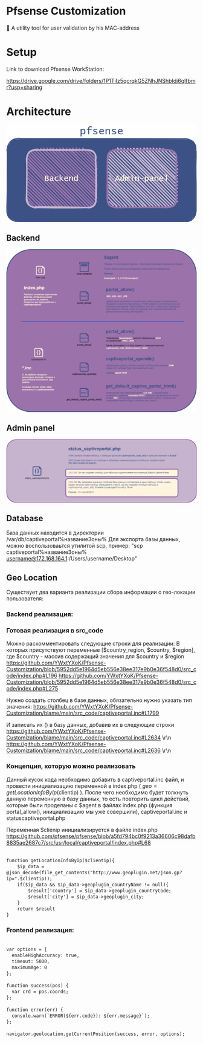 # Pfsense Customization 
🔐 A utility tool for user validation by his MAC-address 

# Setup

Link to download Pfsense WorkStation:

https://drive.google.com/drive/folders/1P1TiIz5qcrqkG5ZNhJNShbIdj6qIfbmr?usp=sharing

# Architecture
<p align="center"> 
    <img align="center" alt="Architecture" src="resourses/PFSENSE-Architecture.png" />
</p>

## Backend
<p align="center"> 
    <img align="center" alt="Architecture" src="resourses/PFSENSE-Back-end.png" />
</p>

## Admin panel
<p align="center"> 
    <img align="center" alt="Architecture" src="resourses/PFSENSE-Admin-pannel.png" />
</p>

## Database

База данных находится в директории /var/db/captiveportal%названиеЗоны%
Для экспорта базы данных, можно воспользоваьтся утилитой scp, пример: 
 "scp captiveportal%названиеЗоны% username@172.168.164.1:/Users/username/Desktop" 
 
 ## Geo Location

Существует два варианта реализации сбора информации о гео-локации пользователя: 

### Backend реализация:

### Готовая реализация в src_code
Можно раскомментировать следующие строки для реализации: 
В которых присутствуют переменные [$country_region, $country, $region], где $country - массив содержащий значения для $country и $region
https://github.com/YWxtYXoK/Pfsense-Customization/blob/5952dd5e1964d5eb556e38ee317e9b0e36f548d0/src_code/index.php#L196
https://github.com/YWxtYXoK/Pfsense-Customization/blob/5952dd5e1964d5eb556e38ee317e9b0e36f548d0/src_code/index.php#L275

Нужно создать столбец в базе данных, обязательно нужно указать тип значения:
https://github.com/YWxtYXoK/Pfsense-Customization/blame/main/src_code/captiveportal.inc#L1799

И записать их () в базу данных, добавив их в следующие строки
https://github.com/YWxtYXoK/Pfsense-Customization/blame/main/src_code/captiveportal.inc#L2634 \r\n
https://github.com/YWxtYXoK/Pfsense-Customization/blame/main/src_code/captiveportal.inc#L2636 \r\n

### Концепция, которую можно реализовать

Данный кусок кода необходимо добавить в captiveportal.inc файл, и провести инициализацию переменной в index.php ( $geo = getLocationInfoByIp($clientip) ). 
После чего необходимо будет толкнуть данную переменную в базу данных, то есть повторить цикл действий, которые были проделаны с $agent в файлах index.php (функция portal_allow(), инициализацию мы уже совершили), captiveportal.inc и statuscaptiveportal.php

Переменная $clienip инициализируется в файле index.php 
https://github.com/pfsense/pfsense/blob/a5fd794bc0f9213a36606c98dafb8835ae2687c7/src/usr/local/captiveportal/index.php#L68

<pre><code>
function getLocationInfoByIp($clientip){
    $ip_data = @json_decode(file_get_contents("http://www.geoplugin.net/json.gp?ip=".$clientip));
    if($ip_data && $ip_data->geoplugin_countryName != null){
        $result['country'] = $ip_data->geoplugin_countryCode;
        $result['city'] = $ip_data->geoplugin_city;
    }
    return $result
}
</code></pre>

### Frontend реализация:

<pre><code>
var options = {
  enableHighAccuracy: true,
  timeout: 5000,
  maximumAge: 0
};

function success(pos) {
  var crd = pos.coords;
};

function error(err) {
  console.warn(`ERROR(${err.code}): ${err.message}`);
};

navigator.geolocation.getCurrentPosition(success, error, options);
</code></pre>
